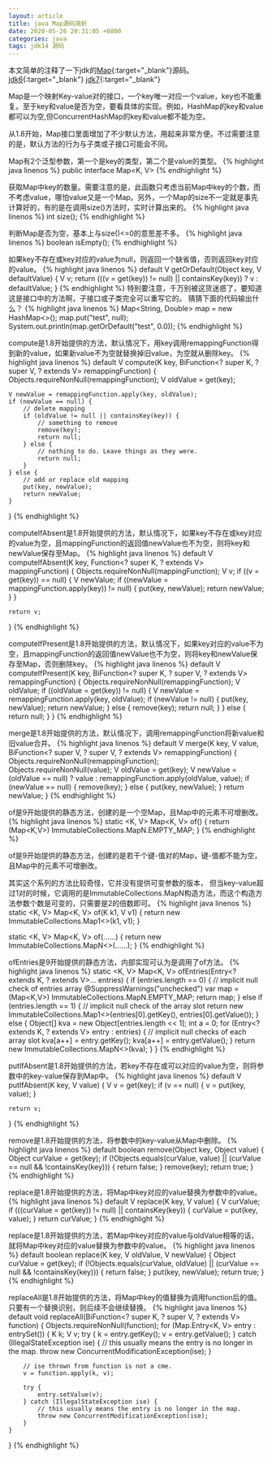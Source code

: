 ```yaml
---
layout: article
title: java Map源码简析
date: 2020-05-26 20:31:05 +0800
categories: java
tags: jdk14 源码
---
```

本文简单的注释了一下jdk的[Map](http://hg.openjdk.java.net/jdk/jdk/file/jdk-14-ga/src/java.base/share/classes/java/util/Map.java){:target="_blank"}源码。
[jdk6](http://hg.openjdk.java.net/jdk6/jdk6/jdk/file/default/src/share/classes/java/util/Map.java){:target="_blank"}
[jdk7](http://hg.openjdk.java.net/jdk/jdk/file/jdk7-b100/jdk/src/share/classes/java/util/Map.java){:target="_blank"}


Map是一个映射Key-value对的接口，一个key唯一对应一个value，key也不能重复。至于key和value是否为空，要看具体的实现。例如，HashMap的key和value都可以为空,但ConcurrentHashMap的key和value都不能为空。

从1.8开始，Map接口里面增加了不少默认方法，用起来非常方便。不过需要注意的是，默认方法的行为与子类或子接口可能会不同。


Map有2个泛型参数，第一个是key的类型，第二个是value的类型。
{% highlight java linenos %}
public interface Map<K, V>
{% endhighlight %}


获取Map中key的数量。需要注意的是，此函数只考虑当前Map中key的个数，而不考虑value，哪怕value又是一个Map。另外，一个Map的size不一定就是事先计算好的，有的是在调用size()方法时，实时计算出来的。
{% highlight java linenos %}
int size();
{% endhighlight %}


判断Map是否为空，基本上与size()<=0的意思差不多。
{% highlight java linenos %}
boolean isEmpty();
{% endhighlight %}


如果key不存在或key对应的value为null，则返回一个缺省值，否则返回key对应的value。
{% highlight java linenos %}
default V getOrDefault(Object key, V defaultValue) {
    V v;
    return (((v = get(key)) != null) || containsKey(key))
        ? v
        : defaultValue;
}
{% endhighlight %}
特别要注意，千万别被这货迷惑了，要知道这是接口中的方法啊，子接口或子类完全可以重写它的。
猜猜下面的代码输出什么？
{% highlight java linenos %}
Map<String, Double> map = new HashMap<>();
map.put("test", null);
System.out.println(map.getOrDefault("test", 0.0));
{% endhighlight %}


compute是1.8开始提供的方法，默认情况下，用key调用remappingFunction得到新的value，如果新value不为空就替换掉旧value，为空就从删除key。
{% highlight java linenos %}
default V compute(K key,
        BiFunction<? super K, ? super V, ? extends V> remappingFunction) {
    Objects.requireNonNull(remappingFunction);
    V oldValue = get(key);

    V newValue = remappingFunction.apply(key, oldValue);
    if (newValue == null) {
        // delete mapping
        if (oldValue != null || containsKey(key)) {
            // something to remove
            remove(key);
            return null;
        } else {
            // nothing to do. Leave things as they were.
            return null;
        }
    } else {
        // add or replace old mapping
        put(key, newValue);
        return newValue;
    }
}
{% endhighlight %}


computeIfAbsent是1.8开始提供的方法，默认情况下，如果key不存在或key对应的value为空，且mappingFunction的返回值newValue也不为空，则将key和newValue保存至Map。
{% highlight java linenos %}
default V computeIfAbsent(K key,
        Function<? super K, ? extends V> mappingFunction) {
    Objects.requireNonNull(mappingFunction);
    V v;
    if ((v = get(key)) == null) {
        V newValue;
        if ((newValue = mappingFunction.apply(key)) != null) {
            put(key, newValue);
            return newValue;
        }
    }

    return v;
}
{% endhighlight %}



computeIfPresent是1.8开始提供的方法，默认情况下，如果key对应的value不为空，且mappingFunction的返回值newValue也不为空，则将key和newValue保存至Map，否则删除key。
{% highlight java linenos %}
default V computeIfPresent(K key,
        BiFunction<? super K, ? super V, ? extends V> remappingFunction) {
    Objects.requireNonNull(remappingFunction);
    V oldValue;
    if ((oldValue = get(key)) != null) {
        V newValue = remappingFunction.apply(key, oldValue);
        if (newValue != null) {
            put(key, newValue);
            return newValue;
        } else {
            remove(key);
            return null;
        }
    } else {
        return null;
    }
}
{% endhighlight %}


merge是1.8开始提供的方法，默认情况下，调用remappingFunction将新value和旧value合并。
{% highlight java linenos %}
default V merge(K key, V value,
        BiFunction<? super V, ? super V, ? extends V> remappingFunction) {
    Objects.requireNonNull(remappingFunction);
    Objects.requireNonNull(value);
    V oldValue = get(key);
    V newValue = (oldValue == null) ? value :
                remappingFunction.apply(oldValue, value);
    if (newValue == null) {
        remove(key);
    } else {
        put(key, newValue);
    }
    return newValue;
}
{% endhighlight %}


of是9开始提供的静态方法，创建的是一个空Map，且Map中的元素不可增删改。
{% highlight java linenos %}
static <K, V> Map<K, V> of() {
    return (Map<K,V>) ImmutableCollections.MapN.EMPTY_MAP;
}
{% endhighlight %}


of是9开始提供的静态方法，创建的是若干个键-值对的Map，键-值都不能为空，且Map中的元素不可增删改。

其实这个系列的方法比较奇怪，它并没有提供可变参数的版本，
但当key-value超过1对的时候，它调用的是ImmutableCollections.MapN构造方法，而这个构造方法参数个数是可变的，只需要是2的倍数即可。
{% highlight java linenos %}
static <K, V> Map<K, V> of(K k1, V v1) {
    return new ImmutableCollections.Map1<>(k1, v1);
}

static <K, V> Map<K, V> of(......) {
    return new ImmutableCollections.MapN<>(......);
}
{% endhighlight %}


ofEntries是9开始提供的静态方法，内部实现可认为是调用了of方法。
{% highlight java linenos %}
static <K, V> Map<K, V> ofEntries(Entry<? extends K, ? extends V>... entries) {
    if (entries.length == 0) { // implicit null check of entries array
        @SuppressWarnings("unchecked")
        var map = (Map<K,V>) ImmutableCollections.MapN.EMPTY_MAP;
        return map;
    } else if (entries.length == 1) {
        // implicit null check of the array slot
        return new ImmutableCollections.Map1<>(entries[0].getKey(),
                entries[0].getValue());
    } else {
        Object[] kva = new Object[entries.length << 1];
        int a = 0;
        for (Entry<? extends K, ? extends V> entry : entries) {
            // implicit null checks of each array slot
            kva[a++] = entry.getKey();
            kva[a++] = entry.getValue();
        }
        return new ImmutableCollections.MapN<>(kva);
    }
}
{% endhighlight %}


putIfAbsent是1.8开始提供的方法，若key不存在或可以对应的value为空，则将参数中的key-value保存到Map中。
{% highlight java linenos %}
default V putIfAbsent(K key, V value) {
    V v = get(key);
    if (v == null) {
        v = put(key, value);
    }

    return v;
}
{% endhighlight %}


remove是1.8开始提供的方法，将参数中的key-value从Map中删除。
{% highlight java linenos %}
default boolean remove(Object key, Object value) {
    Object curValue = get(key);
    if (!Objects.equals(curValue, value) ||
        (curValue == null && !containsKey(key))) {
        return false;
    }
    remove(key);
    return true;
}
{% endhighlight %}


replace是1.8开始提供的方法，将Map中key对应的value替换为参数中的value。
{% highlight java linenos %}
default V replace(K key, V value) {
    V curValue;
    if (((curValue = get(key)) != null) || containsKey(key)) {
        curValue = put(key, value);
    }
    return curValue;
}
{% endhighlight %}


replace是1.8开始提供的方法，若Map中key对应的value与oldValue相等的话，就将Map中key对应的value替换为参数中的value。
{% highlight java linenos %}
default boolean replace(K key, V oldValue, V newValue) {
    Object curValue = get(key);
    if (!Objects.equals(curValue, oldValue) ||
        (curValue == null && !containsKey(key))) {
        return false;
    }
    put(key, newValue);
    return true;
}
{% endhighlight %}


replaceAll是1.8开始提供的方法，将Map中key的值替换为调用function后的值。
只要有一个替换识别，则后续不会继续替换。
{% highlight java linenos %}
default void replaceAll(BiFunction<? super K, ? super V, ? extends V> function) {
    Objects.requireNonNull(function);
    for (Map.Entry<K, V> entry : entrySet()) {
        K k;
        V v;
        try {
            k = entry.getKey();
            v = entry.getValue();
        } catch (IllegalStateException ise) {
            // this usually means the entry is no longer in the map.
            throw new ConcurrentModificationException(ise);
        }

        // ise thrown from function is not a cme.
        v = function.apply(k, v);

        try {
            entry.setValue(v);
        } catch (IllegalStateException ise) {
            // this usually means the entry is no longer in the map.
            throw new ConcurrentModificationException(ise);
        }
    }
}
{% endhighlight %}
